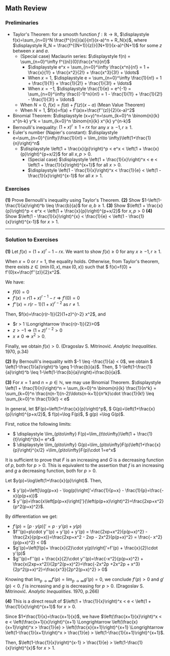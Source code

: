 ## Math Review

### Preliminaries

- Taylor's Theorem: for a smooth function $f: \mathbb{R} \to \mathbb{R}$, $\displaystyle
f(x)=\sum_{n=0}^N \frac{f^{(n)}(a)}{n!}(x-a)^n + R_N(x)$, where $\displaystyle
R_N = \frac{f^{(N+1)}(z)}{(N+1)!}(x-a)^{N+1}$ for some $z$ between $x$ and $a$.
  - (Special case) Maclaurin series: $\displaystyle f(n) = \sum_{n=0}^\infty f^{(n)}(0)\frac{x^n}{n!}$
    - $\displaystyle e^x = \sum_{n=0}^\infty \frac{x^n}{n!} = 1 + \frac{x}{1!} + \frac{x^2}{2!} + \frac{x^3}{3!} + \ldots$
    - When $x=1$, $\displaystyle e = \sum_{n=0}^\infty \frac{1}{n!} = 1 + \frac{1}{1!} + \frac{1}{2!} + \frac{1}{3!} + \ldots$
    - When $x=-1$, $\displaystyle \frac{1}{e} = e^{-1} = \sum_{n=0}^\infty \frac{(-1)^n}{n!} = 1 - \frac{1}{1!} + \frac{1}{2!} - \frac{1}{3!} + \ldots$
  - When $N=0$, $f(x)=f(a) + f'(z)(x-a)$ (Mean Value Theorem)
  - When $N=1$, $f(x)=f(a) + f'(a)x+\frac{f''(z)}{2}(x-a)^2$
- Binomial Theorem: $\displaystyle (x+y)^n=\sum_{k=0}^n \binom{n}{k} x^{n-k} y^k = \sum_{k=0}^n \binom{n}{k} x^{k} y^{n-k}$
- Bernoulli's inequality: $(1+x)^r \geq 1 + rx$ for any $x \geq -1, r\geq 1$.
- Euler's number (Napier's constant): $\displaystyle e=\sum_{n=0}^{\infty}\frac{1}{n!} = \lim_{n\to \infty}\left(1+\frac{1}{n}\right)^n$
  - $\displaystyle \left(1 + \frac{x}{p}\right)^p < e^x < \left(1 + \frac{x}{p}\right)^{p+x/2}$ for all $x, p > 0$.
    - (Special case) $\displaystyle \left(1 + \frac{1}{x}\right)^x < e < \left(1 + \frac{1}{x}\right)^{x+1}$ for all $x > 0$.
    - $\displaystyle \left(1 - \frac{1}{x}\right)^x < \frac{1}{e} < \left(1 - \frac{1}{x}\right)^{x-1}$ for all $x > 1$.

### Exercises

**(1)** Prove Bernoulli's inequality using Taylor's Theorem.
**(2)** Show $1-\left(1-\frac{1}{a}\right)^b \leq \frac{b}{a}$ for $a,b \geq 1$.
**(3)** Show $\left(1 + \frac{x}{p}\right)^p < e^x < \left(1 + \frac{x}{p}\right)^{p+x/2}$ for $x, p > 0$
**(4)** Show $\left(1 - \frac{1}{x}\right)^{x} < \frac{1}{e} < \left(1 - \frac{1}{x}\right)^{x-1}$ for $x > 1$.

----

### Solution to Exercises

**(1)** Let $f(x)=(1+x)^r - 1-rx$. We want to show $f(x) \geq 0$ for any $x \geq -1, r \geq 1$.

When $x=0$ or $r=1$, the equality holds. Otherwise, from Taylor's theorem, there exists $z \in (\min(0,x), \max(0,x))$ such that $
f(x)=f(0) + f'(0)x+\frac{f''(z)}{2}x^2$.

We have:
- $f(0)=0$
- $f'(x) = r(1+x)^{r-1}-r \Longrightarrow f'(0)=0$
- $f''(x) = r(r-1)(1+x)^{r-2}$ as $r \neq 1$.

Then, $f(x)=\frac{r(r-1)}{2}(1+z)^{r-2} x^2$, and 
- $r > 1 \Longrightarrow \frac{r(r-1)}{2}>0$
- $z > -1  \Longrightarrow (1+z)^{r-2}>0$
- $x \neq 0 \Longrightarrow x^2 > 0$.

Finally, we obtain $f(x) > 0$.
(Dragoslav S. Mitrinović. *Analytic Inequalities*. 1970, p.34)

**(2)** By Bernoulli's inequality with $-1 \leq -\frac{1}{a} < 0$, we obtain $
\left(1-\frac{1}{a}\right)^b \geq 1-\frac{b}{a}$. Then, $
1-\left(1-\frac{1}{a}\right)^b \leq 1-\left(1-\frac{b}{a}\right)=\frac{b}{a}$.

**(3)** For $x=1$ and $n=p \in \mathbb{N}$, we may use Binomial Theorem.
$\displaystyle \left(1 + \frac{1}{n}\right)^n = \sum_{k=0}^n \binom{n}{k} \frac{1}{n^k} = 
   \sum_{k=0}^n \frac{n(n-1)(n-2)\ldots(n-k+1)}{n^k}\cdot \frac{1}{k!}
   \leq \sum_{k=0}^n \frac{1}{k!} < e$

In general, let $F(p)=\left(1+\frac{x}{p}\right)^p$, $
G(p)=\left(1+\frac{x}{p}\right)^{p+x/2}$, $
f(p)=\log F(p)$, $
g(p) =\log G(p)$.

First, notice the following limits:
- $
\displaystyle \lim_{p\to\infty}
F(p)=\lim_{t\to\infty}\left(1 + \frac{1}{t}\right)^{tx}= e^x$
- $
\displaystyle \lim_{p\to\infty}
G(p)=\lim_{p\to\infty}F(p)\left(1+\frac{x}{p}\right)^{x/2}
=\lim_{p\to\infty}F(p)\cdot 1=e^x$

It is sufficient to prove that $F$ is an increasing and $G$ is a decreasing function of $p$, both for $p>0$. This is equivalent to the assertion that $f$ is an increasing and $g$ a decreasing function, both for $p>0$.

Let $y(p)=\log\left(1+\frac{x}{p}\right)$. Then,
- $
y'(p)=\left[\log(p+x) - \log(p)\right]'=\frac{1}{p+x} - \frac{1}{p}=\frac{-x}{p(p+x)}$
- $
y''(p)=\frac{x\left[p(p+x)\right]'}{\left(p(p+x)\right)^2}=\frac{2xp+x^2}{p^2(p+x)^2}$.

By differentiation we get:
- $f'(p)=[p\cdot y(p)]'=p\cdot y'(p)+y(p)$
- $f''(p)=p\cdot y''(p) + y'(p) + y'(p) = \frac{2xp+x^2}{p(p+x)^2} - \frac{2x}{p(p+x)}=\frac{2xp+x^2 - 2xp - 2x^2}{p(p+x)^2} = \frac{- x^2}{p(p+x)^2} < 0$
- $g'(p)=\left[f(p)+ \frac{x}{2}\cdot y(p)\right]'=f'(p) + \frac{x}{2}\cdot y'(p)$
- $g''(p)=f''(p) + \frac{x}{2}\cdot y''(p)=\frac{-x^2}{p(p+x)^2} + \frac{x(2xp+x^2)}{2p^2(p+x)^2}=\frac{-2x^2p +2x^2p + x^3}{2p^2(p+x)^2}=\frac{x^3}{2p^2(p+x)^2} > 0$

Knowing that $\displaystyle \lim_{p\to\infty} f'(p) = \lim_{p\to\infty} g'(p)=0$, we conclude $f'(p)>0$ and $g'(p)<0$. $f$ is increasing and $g$ is decreasing for $p>0$.
(Dragoslav S. Mitrinović. *Analytic Inequalities*. 1970, p.266)

**(4)** This is a direct result of $\left(1 + \frac{1}{x}\right)^x < e < \left(1 + \frac{1}{x}\right)^{x+1}$ for $x>0$.

Since $1+\frac{1}{x}=\frac{x+1}{x}$, we have $\left(\frac{x+1}{x}\right)^x < e < \left(\frac{x+1}{x}\right)^{x+1}
\Longrightarrow \left(\frac{x}{x+1}\right)^x > \frac{1}{e} > \left(\frac{x}{x+1}\right)^{x+1}
\Longrightarrow \left(1-\frac{1}{x+1}\right)^x > \frac{1}{e} > \left(1-\frac{1}{x+1}\right)^{x+1}$.

Then, $\left(1-\frac{1}{x}\right)^{x-1} > \frac{1}{e} > \left(1-\frac{1}{x}\right)^{x}$ for $x>1$.
